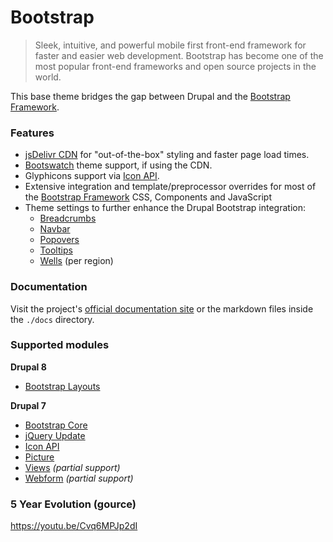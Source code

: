 <!-- @file Project Page -->
# Bootstrap

> Sleek, intuitive, and powerful mobile first front-end framework for faster and
> easier web development. Bootstrap has become one of the most popular front-end
> frameworks and open source projects in the world.

This base theme bridges the gap between Drupal and the [Bootstrap Framework].

### Features
- [jsDelivr CDN](http://www.jsdelivr.com) for "out-of-the-box" styling and
  faster page load times.
- [Bootswatch](http://bootswatch.com) theme support, if using the CDN.
- Glyphicons support via [Icon API](https://www.drupal.org/project/icon).
- Extensive integration and template/preprocessor overrides for most of the
  [Bootstrap Framework] CSS, Components and JavaScript
- Theme settings to further enhance the Drupal Bootstrap integration:
  - [Breadcrumbs](https://getbootstrap.com/docs/3.3/components/#breadcrumbs)
  - [Navbar](https://getbootstrap.com/docs/3.3/components/#navbar)
  - [Popovers](https://getbootstrap.com/docs/3.3/javascript/#popovers)
  - [Tooltips](https://getbootstrap.com/docs/3.3/javascript/#tooltips)
  - [Wells](https://getbootstrap.com/docs/3.3/components/#wells) (per region)

### Documentation
Visit the project's [official documentation site](https://drupal-bootstrap.org)
or the markdown files inside the `./docs` directory.

### Supported modules

**Drupal 8**
- [Bootstrap Layouts](https://www.drupal.org/project/bootstrap_layouts)

**Drupal 7**
- [Bootstrap Core](https://www.drupal.org/project/bootstrap_core)
- [jQuery Update](https://www.drupal.org/project/jquery_update)
- [Icon API](https://www.drupal.org/project/icon)
- [Picture](https://www.drupal.org/project/picture)
- [Views](https://www.drupal.org/project/views) _(partial support)_
- [Webform](https://www.drupal.org/project/webform) _(partial support)_

### 5 Year Evolution (gource)
https://youtu.be/Cvq6MPJp2dI

[Bootstrap Framework]: https://getbootstrap.com/docs/3.3/
 